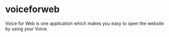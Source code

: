 voiceforweb
===========

Voice for Web is one application which makes you easy to open the website by using  your Voice.
